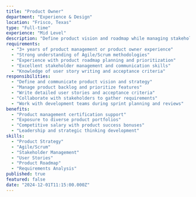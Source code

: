 ```yaml
---
title: "Product Owner"
department: "Experience & Design"
location: "Frisco, Texas"
type: "Full-time"
experience: "Mid Level"
description: "Define product vision and roadmap while managing stakeholder requirements. Work with development teams to prioritize features and ensure product success."
requirements:
  - "3+ years of product management or product owner experience"
  - "Strong understanding of Agile/Scrum methodologies"
  - "Experience with product roadmap planning and prioritization"
  - "Excellent stakeholder management and communication skills"
  - "Knowledge of user story writing and acceptance criteria"
responsibilities:
  - "Define and communicate product vision and strategy"
  - "Manage product backlog and prioritize features"
  - "Write detailed user stories and acceptance criteria"
  - "Collaborate with stakeholders to gather requirements"
  - "Work with development teams during sprint planning and reviews"
benefits:
  - "Product management certification support"
  - "Exposure to diverse product portfolios"
  - "Competitive salary with product success bonuses"
  - "Leadership and strategic thinking development"
skills:
  - "Product Strategy"
  - "Agile/Scrum"
  - "Stakeholder Management"
  - "User Stories"
  - "Product Roadmap"
  - "Requirements Analysis"
published: true
featured: false
date: "2024-12-01T11:15:00.000Z"
---
```


